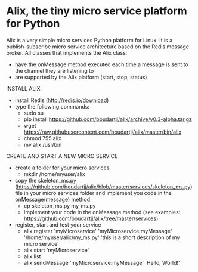 # Alix, the tiny micro service platform for Python
Alix is a very simple micro services Python platform for Linux. It is a publish-subscribe micro service architecture based on the Redis message broker.
All classes that implements the Alix class:
- have the onMessage method executed each time a message is sent to the channel they are listening to
- are supported by the Alix platform (start, stop, status)

INSTALL ALIX
- install Redis (http://redis.io/download)
- type the following commands:
    - sudo su
    - pip install https://github.com/boudartjj/alix/archive/v0.3-alpha.tar.gz
    - wget https://raw.githubusercontent.com/boudartjj/alix/master/bin/alix
    - chmod 755 alix
    - mv alix /usr/bin

CREATE AND START A NEW MICRO SERVICE
- create a folder for your micro services
    - mkdir /home/myuser/alix
- copy the skeleton_ms.py (https://github.com/boudartjj/alix/blob/master/services/skeleton_ms.py) file in your micro services folder and implement you code in the onMessage(message) method
    - cp skeleton_ms.py my_ms.py
    - implement your code in the onMessage method (see examples: https://github.com/boudartjj/alix/tree/master/services)
- register, start and test your service
    - alix register 'myMicroservice' 'myMicroservice:myMessage' '/home/myuser/alix/my_ms.py' 'this is a short description of my micro service'
    - alix start 'myMicroservice'
    - alix list
    - alix sendMessage 'myMicroservice:myMessage' 'Hello, World!'
